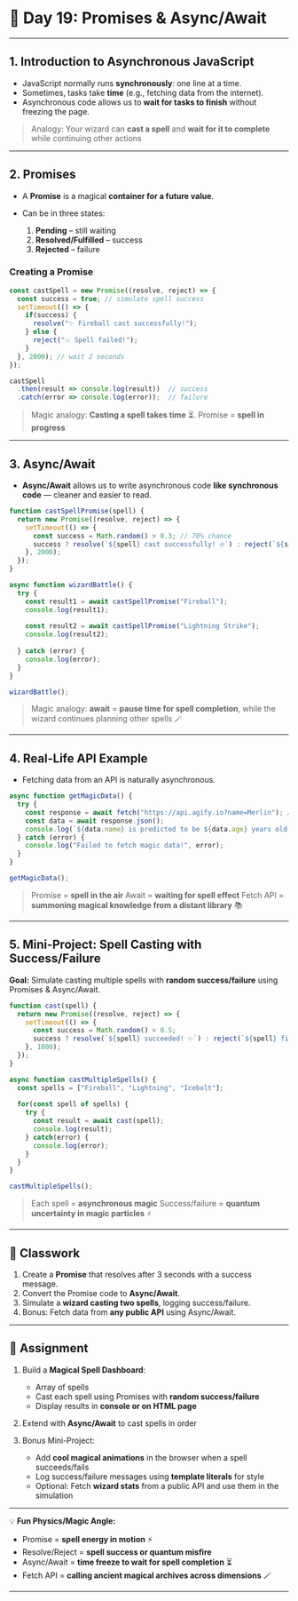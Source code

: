 
# 📘 Day 19: Promises & Async/Await

---

## **1. Introduction to Asynchronous JavaScript**

* JavaScript normally runs **synchronously**: one line at a time.
* Sometimes, tasks take **time** (e.g., fetching data from the internet).
* Asynchronous code allows us to **wait for tasks to finish** without freezing the page.

> Analogy: Your wizard can **cast a spell** and **wait for it to complete** while continuing other actions

---

## **2. Promises**

* A **Promise** is a magical **container for a future value**.
* Can be in three states:

  1. **Pending** – still waiting
  2. **Resolved/Fulfilled** – success
  3. **Rejected** – failure

### Creating a Promise

```javascript
const castSpell = new Promise((resolve, reject) => {
  const success = true; // simulate spell success
  setTimeout(() => {
    if(success) {
      resolve("✨ Fireball cast successfully!");
    } else {
      reject("💥 Spell failed!");
    }
  }, 2000); // wait 2 seconds
});

castSpell
  .then(result => console.log(result))  // success
  .catch(error => console.log(error));  // failure
```

> Magic analogy: **Casting a spell takes time** ⏳. Promise = **spell in progress**

---

## **3. Async/Await**

* **Async/Await** allows us to write asynchronous code **like synchronous code** — cleaner and easier to read.

```javascript
function castSpellPromise(spell) {
  return new Promise((resolve, reject) => {
    setTimeout(() => {
      const success = Math.random() > 0.3; // 70% chance
      success ? resolve(`${spell} cast successfully! 🔥`) : reject(`${spell} failed! 💥`);
    }, 2000);
  });
}

async function wizardBattle() {
  try {
    const result1 = await castSpellPromise("Fireball");
    console.log(result1);
    
    const result2 = await castSpellPromise("Lightning Strike");
    console.log(result2);
    
  } catch (error) {
    console.log(error);
  }
}

wizardBattle();
```

> Magic analogy: **await** = **pause time for spell completion**, while the wizard continues planning other spells 🪄

---

## **4. Real-Life API Example**

* Fetching data from an API is naturally asynchronous.

```javascript
async function getMagicData() {
  try {
    const response = await fetch("https://api.agify.io?name=Merlin"); // predicts age based on name
    const data = await response.json();
    console.log(`${data.name} is predicted to be ${data.age} years old 🧙‍♂️`);
  } catch (error) {
    console.log("Failed to fetch magic data!", error);
  }
}

getMagicData();
```

> Promise = **spell in the air**
> Await = **waiting for spell effect**
> Fetch API = **summoning magical knowledge from a distant library** 📚

---

## **5. Mini-Project: Spell Casting with Success/Failure**

**Goal:** Simulate casting multiple spells with **random success/failure** using Promises & Async/Await.

```javascript
function cast(spell) {
  return new Promise((resolve, reject) => {
    setTimeout(() => {
      const success = Math.random() > 0.5;
      success ? resolve(`${spell} succeeded! ✨`) : reject(`${spell} fizzled! 💥`);
    }, 1000);
  });
}

async function castMultipleSpells() {
  const spells = ["Fireball", "Lightning", "Icebolt"];
  
  for(const spell of spells) {
    try {
      const result = await cast(spell);
      console.log(result);
    } catch(error) {
      console.log(error);
    }
  }
}

castMultipleSpells();
```

> Each spell = **asynchronous magic**
> Success/failure = **quantum uncertainty in magic particles** ⚡

---

## 🎯 Classwork

1. Create a **Promise** that resolves after 3 seconds with a success message.
2. Convert the Promise code to **Async/Await**.
3. Simulate a **wizard casting two spells**, logging success/failure.
4. Bonus: Fetch data from **any public API** using Async/Await.

---

## 📝 Assignment

1. Build a **Magical Spell Dashboard**:

   * Array of spells
   * Cast each spell using Promises with **random success/failure**
   * Display results in **console or on HTML page**
2. Extend with **Async/Await** to cast spells in order
3. Bonus Mini-Project:

   * Add **cool magical animations** in the browser when a spell succeeds/fails
   * Log success/failure messages using **template literals** for style
   * Optional: Fetch **wizard stats** from a public API and use them in the simulation

---

💡 **Fun Physics/Magic Angle:**

* Promise = **spell energy in motion** ⚡
* Resolve/Reject = **spell success or quantum misfire**
* Async/Await = **time freeze to wait for spell completion** ⏳
* Fetch API = **calling ancient magical archives across dimensions** 🪄

---